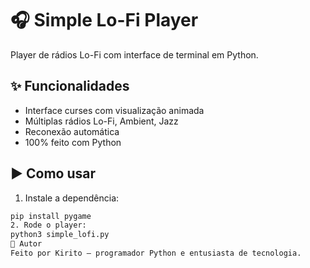 # 🎧 Simple Lo-Fi Player

Player de rádios Lo-Fi com interface de terminal em Python.

## ✨ Funcionalidades
- Interface curses com visualização animada
- Múltiplas rádios Lo-Fi, Ambient, Jazz
- Reconexão automática
- 100% feito com Python

## ▶ Como usar

1. Instale a dependência:
```bash
pip install pygame
2. Rode o player:
python3 simple_lofi.py
🔗 Autor
Feito por Kirito — programador Python e entusiasta de tecnologia.
